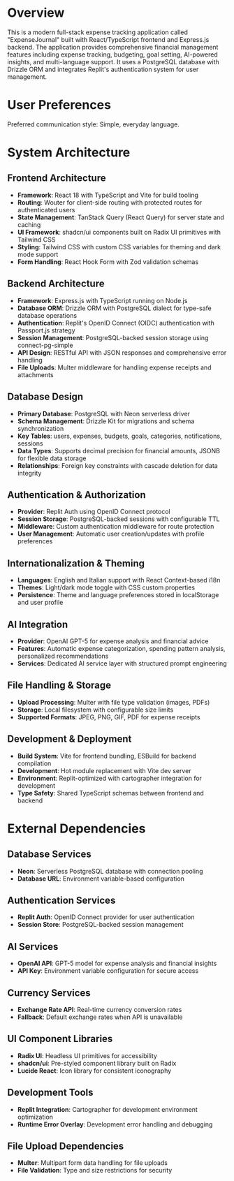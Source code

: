 # Overview

This is a modern full-stack expense tracking application called "ExpenseJournal" built with React/TypeScript frontend and Express.js backend. The application provides comprehensive financial management features including expense tracking, budgeting, goal setting, AI-powered insights, and multi-language support. It uses a PostgreSQL database with Drizzle ORM and integrates Replit's authentication system for user management.

# User Preferences

Preferred communication style: Simple, everyday language.

# System Architecture

## Frontend Architecture
- **Framework**: React 18 with TypeScript and Vite for build tooling
- **Routing**: Wouter for client-side routing with protected routes for authenticated users
- **State Management**: TanStack Query (React Query) for server state and caching
- **UI Framework**: shadcn/ui components built on Radix UI primitives with Tailwind CSS
- **Styling**: Tailwind CSS with custom CSS variables for theming and dark mode support
- **Form Handling**: React Hook Form with Zod validation schemas

## Backend Architecture
- **Framework**: Express.js with TypeScript running on Node.js
- **Database ORM**: Drizzle ORM with PostgreSQL dialect for type-safe database operations
- **Authentication**: Replit's OpenID Connect (OIDC) authentication with Passport.js strategy
- **Session Management**: PostgreSQL-backed session storage using connect-pg-simple
- **API Design**: RESTful API with JSON responses and comprehensive error handling
- **File Uploads**: Multer middleware for handling expense receipts and attachments

## Database Design
- **Primary Database**: PostgreSQL with Neon serverless driver
- **Schema Management**: Drizzle Kit for migrations and schema synchronization
- **Key Tables**: users, expenses, budgets, goals, categories, notifications, sessions
- **Data Types**: Supports decimal precision for financial amounts, JSONB for flexible data storage
- **Relationships**: Foreign key constraints with cascade deletion for data integrity

## Authentication & Authorization
- **Provider**: Replit Auth using OpenID Connect protocol
- **Session Storage**: PostgreSQL-backed sessions with configurable TTL
- **Middleware**: Custom authentication middleware for route protection
- **User Management**: Automatic user creation/updates with profile preferences

## Internationalization & Theming
- **Languages**: English and Italian support with React Context-based i18n
- **Themes**: Light/dark mode toggle with CSS custom properties
- **Persistence**: Theme and language preferences stored in localStorage and user profile

## AI Integration
- **Provider**: OpenAI GPT-5 for expense analysis and financial advice
- **Features**: Automatic expense categorization, spending pattern analysis, personalized recommendations
- **Services**: Dedicated AI service layer with structured prompt engineering

## File Handling & Storage
- **Upload Processing**: Multer with file type validation (images, PDFs)
- **Storage**: Local filesystem with configurable size limits
- **Supported Formats**: JPEG, PNG, GIF, PDF for expense receipts

## Development & Deployment
- **Build System**: Vite for frontend bundling, ESBuild for backend compilation
- **Development**: Hot module replacement with Vite dev server
- **Environment**: Replit-optimized with cartographer integration for development
- **Type Safety**: Shared TypeScript schemas between frontend and backend

# External Dependencies

## Database Services
- **Neon**: Serverless PostgreSQL database with connection pooling
- **Database URL**: Environment variable-based configuration

## Authentication Services
- **Replit Auth**: OpenID Connect provider for user authentication
- **Session Store**: PostgreSQL-backed session management

## AI Services
- **OpenAI API**: GPT-5 model for expense analysis and financial insights
- **API Key**: Environment variable configuration for secure access

## Currency Services
- **Exchange Rate API**: Real-time currency conversion rates
- **Fallback**: Default exchange rates when API is unavailable

## UI Component Libraries
- **Radix UI**: Headless UI primitives for accessibility
- **shadcn/ui**: Pre-styled component library built on Radix
- **Lucide React**: Icon library for consistent iconography

## Development Tools
- **Replit Integration**: Cartographer for development environment optimization
- **Runtime Error Overlay**: Development error handling and debugging

## File Upload Dependencies
- **Multer**: Multipart form data handling for file uploads
- **File Validation**: Type and size restrictions for security